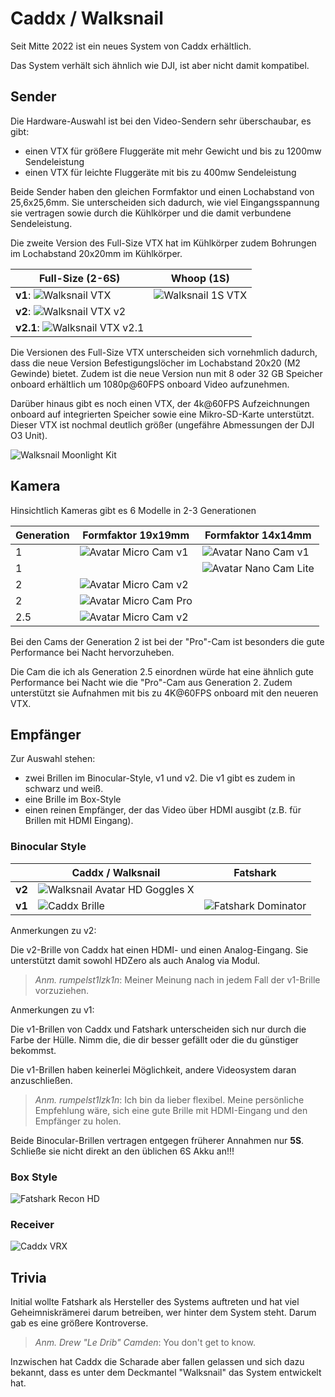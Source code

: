 # Caddx / Walksnail

Seit Mitte 2022 ist ein neues System von Caddx erhältlich.

Das System verhält sich ähnlich wie DJI, ist aber nicht damit kompatibel.

## Sender

Die Hardware-Auswahl ist bei den Video-Sendern sehr überschaubar, es gibt:

- einen VTX für größere Fluggeräte mit mehr Gewicht und bis zu 1200mw Sendeleistung
- einen VTX für leichte Fluggeräte mit bis zu 400mw Sendeleistung

Beide Sender haben den gleichen Formfaktor und einen Lochabstand von 25,6x25,6mm. Sie unterscheiden sich dadurch, wie viel Eingangsspannung sie vertragen sowie durch die Kühlkörper und die damit verbundene Sendeleistung.

Die zweite Version des Full-Size VTX hat im Kühlkörper zudem Bohrungen im Lochabstand 20x20mm im Kühlkörper.

| Full-Size (2-6S)                                                | Whoop (1S)                                          |
| --------------------------------------------------------------- | --------------------------------------------------- |
| **v1**: ![Walksnail VTX](/img/caddx/avatar_vtx_micro_cam.webp)  | ![Walksnail 1S VTX](/img/caddx/avatar_vtx_mini.png) |
| **v2**: ![Walksnail VTX v2](/img/caddx/avatar_vtx_v2.png)       |                                                     |
| **v2.1**: ![Walksnail VTX v2.1](/img/caddx/avatar_vtx_v2.1.png) |                                                     |

Die Versionen des Full-Size VTX unterscheiden sich vornehmlich dadurch, dass die neue Version Befestigungslöcher im Lochabstand 20x20 (M2 Gewinde) bietet. Zudem ist die neue Version nun mit 8 oder 32 GB Speicher onboard erhältlich um 1080p@60FPS onboard Video aufzunehmen.

Darüber hinaus gibt es noch einen VTX, der 4k@60FPS Aufzeichnungen onboard auf integrierten Speicher sowie eine Mikro-SD-Karte unterstützt. Dieser VTX ist nochmal deutlich größer (ungefähre Abmessungen der DJI O3 Unit).

![Walksnail Moonlight Kit](/img/caddx/avatar_moonlight_vtx.png)

## Kamera

Hinsichtlich Kameras gibt es 6 Modelle in 2-3 Generationen

| Generation | Formfaktor 19x19mm                                           | Formfaktor 14x14mm                                           |
| ---------- | ------------------------------------------------------------ | ------------------------------------------------------------ |
| 1          | ![Avatar Micro Cam v1](/img/caddx/avatar_cam_micro_v1.png)   | ![Avatar Nano Cam v1](/img/caddx/avatar_cam_nano.png)        |
| 1          |                                                              | ![Avatar Nano Cam Lite](/img/caddx/avatar_cam_nano_lite.png) |
| 2          | ![Avatar Micro Cam v2](/img/caddx/avatar_cam_micro_v2.png)   |                                                              |
| 2          | ![Avatar Micro Cam Pro](/img/caddx/avatar_cam_micro_pro.png) |                                                              |
| 2.5        | ![Avatar Micro Cam v2](/img/caddx/avatar_moonlight_cam.png)  |                                                              |

Bei den Cams der Generation 2 ist bei der "Pro"-Cam ist besonders die gute Performance bei Nacht hervorzuheben.

Die Cam die ich als Generation 2.5 einordnen würde hat eine ähnlich gute Performance bei Nacht wie die "Pro"-Cam aus Generation 2. Zudem unterstützt sie Aufnahmen mit bis zu 4K@60FPS onboard mit den neueren VTX.

## Empfänger

Zur Auswahl stehen:

- zwei Brillen im Binocular-Style, v1 und v2. Die v1 gibt es zudem in schwarz und weiß.
- eine Brille im Box-Style
- einen reinen Empfänger, der das Video über HDMI ausgibt (z.B. für Brillen mit HDMI Eingang).

### Binocular Style

|        | Caddx / Walksnail                                                 | Fatshark                                                     |
| ------ | ----------------------------------------------------------------- | ------------------------------------------------------------ |
| **v2** | ![Walksnail Avatar HD Goggles X](/img/caddx/avatar_goggles_x.png) |                                                              |
| **v1** | ![Caddx Brille](/img/caddx/avatar_goggles.webp)                   | ![Fatshark Dominator](/img/fatshark/fatshark_dominator.webp) |

Anmerkungen zu v2:

Die v2-Brille von Caddx hat einen HDMI- und einen Analog-Eingang. Sie unterstützt damit sowohl HDZero als auch Analog via Modul.

> *Anm. rumpelst1lzk1n*: Meiner Meinung nach in jedem Fall der v1-Brille vorzuziehen.

Anmerkungen zu v1:

Die v1-Brillen von Caddx und Fatshark unterscheiden sich nur durch die Farbe der Hülle. Nimm die, die dir besser gefällt oder die du günstiger bekommst.

Die v1-Brillen haben keinerlei Möglichkeit, andere Videosystem daran anzuschließen.

> *Anm. rumpelst1lzk1n*: Ich bin da lieber flexibel. Meine persönliche Empfehlung wäre, sich eine gute Brille mit HDMI-Eingang und den Empfänger zu holen.

Beide Binocular-Brillen vertragen entgegen früherer Annahmen nur **5S**. Schließe sie nicht direkt an den üblichen 6S Akku an!!!

### Box Style

![Fatshark Recon HD](/img/fatshark/fatshark_recon_hd.webp)

### Receiver

![Caddx VRX](/img/caddx/avatar_vrx.png) 

## Trivia

Initial wollte Fatshark als Hersteller des Systems auftreten und hat viel Geheimniskrämerei darum betreiben, wer hinter dem System steht. Darum gab es eine größere Kontroverse.

> *Anm. Drew "Le Drib" Camden*: You don't get to know.

Inzwischen hat Caddx die Scharade aber fallen gelassen und sich dazu bekannt, dass es unter dem Deckmantel "Walksnail" das System entwickelt hat.
